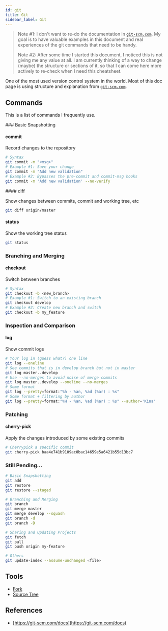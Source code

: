 ```yaml
---
id: git
title: Git
sidebar_label: Git
---
```


> Note #1: I don't want to re-do the documentation in [`git-scm.com`](https://git-scm.com/doc). My goal is to have valuable examples in this document and real experiences of the git commands that need to be handy.
>
> Note #2: After some time I started this document, I noticed this is not giving me any value at all. I am currently thinking of a way to change (maybe) the structure or sections of it, so that I can come here more actively to re-check when I need this cheatsheet.

One of the most used version control system in the world. Most of this doc page is using structure and explanation from [`git-scm.com`](https://git-scm.com/doc).

## Commands

This is a list of commands I frequently use.

### Basic Snapshotting

#### commit

Record changes to the repository

```bash
# Syntax
git commit -m "<msg>"
# Example #1: Save your change
git commit -m "Add new validation"
# Example #2: Bypasses the pre-commit and commit-msg hooks
git commit -m 'Add new validation' --no-verify
```

#### diff

Show changes between commits, commit and working tree, etc

```bash
git diff origin/master
```

#### status

Show the working tree status

```bash
git status
```

### Branching and Merging

#### checkout

Switch between branches

```bash
# Syntax
git checkout -b <new_branch>
# Example #1: Switch to an existing branch
git checkout develop
# Example #2: Create new branch and switch
git checkout -b my_feature
```

### Inspection and Comparison

#### log

Show commit logs

```bash
# Your log in (guess what?) one line
git log --oneline
# See commits that is in develop branch but not in master
git log master..develop
# Use --no-merges to avoid noise of merge commits
git log master..develop --oneline --no-merges
# Some format
git log --pretty=format:"%h - %an, %ad (%ar) : %s"
# Some format + filtering by author
git log --pretty=format:"%H - %an, %ad (%ar) : %s" --author='Kina'
```

### Patching

#### cherry-pick

Apply the changes introduced by some existing commits

```bash
# Cherrypick a specific commit
git cherry-pick baa4e741b9109ac0bac14659e5a6421b55d13bc7
```

### Still Pending...

```bash
# Basic Snapshotting
git add
git restore
git restore --staged

# Branching and Merging
git branch
git merge master
git merge develop --squash
git branch -d
git branch -D

# Sharing and Updating Projects
git fetch
git pull
git push origin my-feature

# Others
git update-index --assume-unchanged <file>
```

## Tools

- [Fork](https://git-fork.com/)
- [Source Tree](https://www.sourcetreeapp.com/)

## References

- [https://git-scm.com/docs](https://git-scm.com/docs)